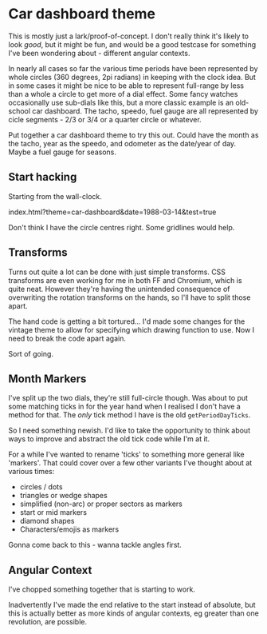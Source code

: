 Car dashboard theme
===================

This is mostly just a lark/proof-of-concept.
I don't really think it's likely to look *good*, but it might be fun, and would be a good testcase for something I've been wondering about - different angular contexts.

In nearly all cases so far the various time periods have been represented by whole circles (360 degrees, 2pi radians) in keeping with the clock idea.
But in some cases it might be nice to be able to represent full-range by less than a whole a circle to get more of a dial effect.
Some fancy watches occasionally use sub-dials like this, but a more classic example is an old-school car dashboard.
The tacho, speedo, fuel gauge are all represented by cicle segments - 2/3 or 3/4 or a quarter circle or whatever.

Put together a car dashboard theme to try this out.
Could have the month as the tacho, year as the speedo, and odometer as the date/year of day. Maybe a fuel gauge for seasons.



Start hacking
-------------

Starting from the wall-clock.

index.html?theme=car-dashboard&date=1988-03-14&test=true


Don't think I have the circle centres right.
Some gridlines would help.



Transforms
----------

Turns out quite a lot can be done with just simple transforms.
CSS transforms are even working for me in both FF and Chromium, which is quite neat.
However they're having the unintended consequence of overwriting the rotation transforms on the hands, so I'll have to split those apart.

The hand code is getting a bit tortured...
I'd made some changes for the vintage theme to allow for specifying which drawing function to use.
Now I need to break the code apart again.

Sort of going.


Month Markers
-------------

I've split up the two dials, they're still full-circle though.
Was about to put some matching ticks in for the year hand when I realised I don't have a method for that.
The *only* tick method I have is the old `getPeriodDayTicks`.

So I need something newish.
I'd like to take the opportunity to think about ways to improve and abstract the old tick code while I'm at it.

For a while I've wanted to rename 'ticks' to something more general like 'markers'.
That could cover over a few other variants I've thought about at various times:
* circles / dots
* triangles or wedge shapes
* simplified (non-arc) or proper sectors as markers
* start or mid markers
* diamond shapes
* Characters/emojis as markers

Gonna come back to this - wanna tackle angles first.


Angular Context
---------------

I've chopped something together that is starting to work.

Inadvertently I've made the end relative to the start instead of absolute, but this is actually better as more kinds of angular contexts, eg greater than one revolution, are possible.

